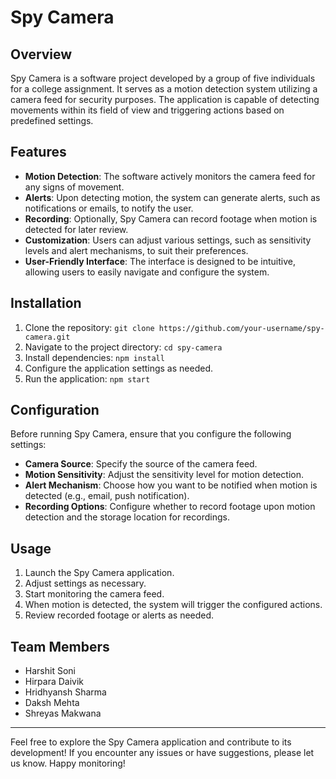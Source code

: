 # Spy Camera

## Overview

Spy Camera is a software project developed by a group of five individuals for a college assignment. It serves as a motion detection system utilizing a camera feed for security purposes. The application is capable of detecting movements within its field of view and triggering actions based on predefined settings.

## Features

- **Motion Detection**: The software actively monitors the camera feed for any signs of movement.
- **Alerts**: Upon detecting motion, the system can generate alerts, such as notifications or emails, to notify the user.
- **Recording**: Optionally, Spy Camera can record footage when motion is detected for later review.
- **Customization**: Users can adjust various settings, such as sensitivity levels and alert mechanisms, to suit their preferences.
- **User-Friendly Interface**: The interface is designed to be intuitive, allowing users to easily navigate and configure the system.

## Installation

1. Clone the repository: `git clone https://github.com/your-username/spy-camera.git`
2. Navigate to the project directory: `cd spy-camera`
3. Install dependencies: `npm install`
4. Configure the application settings as needed.
5. Run the application: `npm start`

## Configuration

Before running Spy Camera, ensure that you configure the following settings:

- **Camera Source**: Specify the source of the camera feed.
- **Motion Sensitivity**: Adjust the sensitivity level for motion detection.
- **Alert Mechanism**: Choose how you want to be notified when motion is detected (e.g., email, push notification).
- **Recording Options**: Configure whether to record footage upon motion detection and the storage location for recordings.

## Usage

1. Launch the Spy Camera application.
2. Adjust settings as necessary.
3. Start monitoring the camera feed.
4. When motion is detected, the system will trigger the configured actions.
5. Review recorded footage or alerts as needed.

## Team Members

- Harshit Soni
- Hirpara Daivik
- Hridhyansh Sharma
- Daksh Mehta
- Shreyas Makwana

---

Feel free to explore the Spy Camera application and contribute to its development! If you encounter any issues or have suggestions, please let us know. Happy monitoring!
